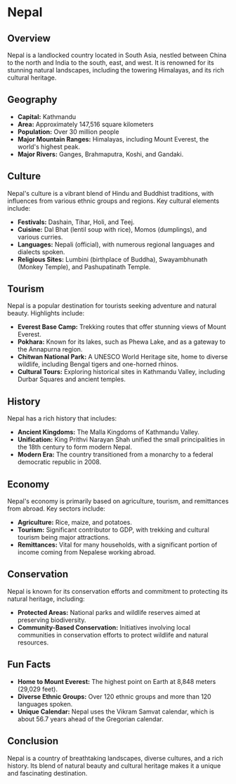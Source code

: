 # Nepal

## Overview

Nepal is a landlocked country located in South Asia, nestled between China to the north and India to the south, east, and west. It is renowned for its stunning natural landscapes, including the towering Himalayas, and its rich cultural heritage.

## Geography

- **Capital:** Kathmandu
- **Area:** Approximately 147,516 square kilometers
- **Population:** Over 30 million people
- **Major Mountain Ranges:** Himalayas, including Mount Everest, the world's highest peak.
- **Major Rivers:** Ganges, Brahmaputra, Koshi, and Gandaki.

## Culture

Nepal's culture is a vibrant blend of Hindu and Buddhist traditions, with influences from various ethnic groups and regions. Key cultural elements include:

- **Festivals:** Dashain, Tihar, Holi, and Teej.
- **Cuisine:** Dal Bhat (lentil soup with rice), Momos (dumplings), and various curries.
- **Languages:** Nepali (official), with numerous regional languages and dialects spoken.
- **Religious Sites:** Lumbini (birthplace of Buddha), Swayambhunath (Monkey Temple), and Pashupatinath Temple.

## Tourism

Nepal is a popular destination for tourists seeking adventure and natural beauty. Highlights include:

- **Everest Base Camp:** Trekking routes that offer stunning views of Mount Everest.
- **Pokhara:** Known for its lakes, such as Phewa Lake, and as a gateway to the Annapurna region.
- **Chitwan National Park:** A UNESCO World Heritage site, home to diverse wildlife, including Bengal tigers and one-horned rhinos.
- **Cultural Tours:** Exploring historical sites in Kathmandu Valley, including Durbar Squares and ancient temples.

## History

Nepal has a rich history that includes:

- **Ancient Kingdoms:** The Malla Kingdoms of Kathmandu Valley.
- **Unification:** King Prithvi Narayan Shah unified the small principalities in the 18th century to form modern Nepal.
- **Modern Era:** The country transitioned from a monarchy to a federal democratic republic in 2008.

## Economy

Nepal's economy is primarily based on agriculture, tourism, and remittances from abroad. Key sectors include:

- **Agriculture:** Rice, maize, and potatoes.
- **Tourism:** Significant contributor to GDP, with trekking and cultural tourism being major attractions.
- **Remittances:** Vital for many households, with a significant portion of income coming from Nepalese working abroad.

## Conservation

Nepal is known for its conservation efforts and commitment to protecting its natural heritage, including:

- **Protected Areas:** National parks and wildlife reserves aimed at preserving biodiversity.
- **Community-Based Conservation:** Initiatives involving local communities in conservation efforts to protect wildlife and natural resources.

## Fun Facts

- **Home to Mount Everest:** The highest point on Earth at 8,848 meters (29,029 feet).
- **Diverse Ethnic Groups:** Over 120 ethnic groups and more than 120 languages spoken.
- **Unique Calendar:** Nepal uses the Vikram Samvat calendar, which is about 56.7 years ahead of the Gregorian calendar.

## Conclusion

Nepal is a country of breathtaking landscapes, diverse cultures, and a rich history. Its blend of natural beauty and cultural heritage makes it a unique and fascinating destination.
